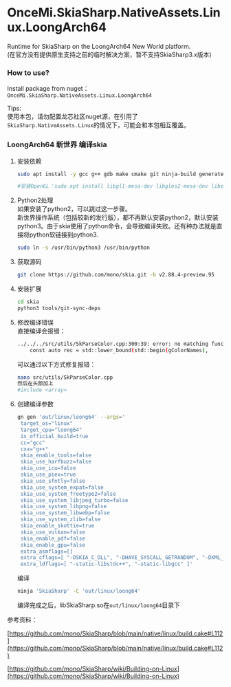 # OnceMi.SkiaSharp.NativeAssets.Linux.LoongArch64
Runtime for SkiaSharp on the LoongArch64 New World platform.  
(在官方没有提供原生支持之前的临时解决方案，暂不支持SkiaSharp3.x版本)  

### How to use?  
Install package from nuget：`OnceMi.SkiaSharp.NativeAssets.Linux.LoongArch64`  

Tips:  
使用本包，请勿配置龙芯社区nuget源，在引用了`SkiaSharp.NativeAssets.Linux`的情况下，可能会和本包相互覆盖。  

### LoongArch64 新世界 编译skia  
1. 安装依赖  

	```bash
	sudo apt install -y gcc g++ gdb make cmake git ninja-build generate-ninja libx11-dev libxcursor-dev libfontconfig1-dev libgl1-mesa-dev  

	#安装OpenGL：sudo apt install libgl1-mesa-dev libgles2-mesa-dev libegl1-mesa-dev
	```
2. Python2处理  
	如果安装了python2，可以跳过这一步骤。  
	新世界操作系统（包括较新的发行版），都不再默认安装python2，默认安装python3。由于skia使用了python命令，会导致编译失败。还有种办法就是直接将python软链接到python3.  

	```bash
	sudo ln -s /usr/bin/python3 /usr/bin/python
	```

3. 获取源码  

	```bash
	git clone https://github.com/mono/skia.git -b v2.88.4-preview.95
	```

4. 安装扩展  

	```bash
	cd skia
	python3 tools/git-sync-deps
	```
	
5. 修改编译错误  
	直接编译会报错：  

	```bash
	../../../src/utils/SkParseColor.cpp:300:39: error: no matching function for call to 'begin'
		const auto rec = std::lower_bound(std::begin(gColorNames),
	```
	可以通过以下方式修复报错：  

	```bash
	nano src/utils/SkParseColor.cpp
	然后在头部加上
	#include <array>
	```

6. 创建编译参数  

	```bash
	gn gen 'out/linux/loong64' --args='
	 target_os="linux"
	 target_cpu="loong64"
	 is_official_build=true
	 cc="gcc"
	 cxx="g++" 
	 skia_enable_tools=false
	 skia_use_harfbuzz=false
	 skia_use_icu=false
	 skia_use_piex=true
	 skia_use_sfntly=false
	 skia_use_system_expat=false
	 skia_use_system_freetype2=false
	 skia_use_system_libjpeg_turbo=false
	 skia_use_system_libpng=false
	 skia_use_system_libwebp=false
	 skia_use_system_zlib=false
	 skia_enable_skottie=true
	 skia_use_vulkan=false
	 skia_enable_pdf=false
	 skia_enable_gpu=false
	 extra_asmflags=[]
	 extra_cflags=[ "-DSKIA_C_DLL", "-DHAVE_SYSCALL_GETRANDOM", "-DXML_DEV_URANDOM" ]
	 extra_ldflags=[ "-static-libstdc++", "-static-libgcc" ]'
	```
	编译

	```bash
	ninja 'SkiaSharp' -C 'out/linux/loong64'
	```
	编译完成之后，libSkiaSharp.so在`out/linux/loong64`目录下



参考资料：  

[https://github.com/mono/SkiaSharp/blob/main/native/linux/build.cake#L112](https://github.com/mono/SkiaSharp/blob/main/native/linux/build.cake#L112)  

[https://github.com/mono/SkiaSharp/wiki/Building-on-Linux](https://github.com/mono/SkiaSharp/wiki/Building-on-Linux)  


